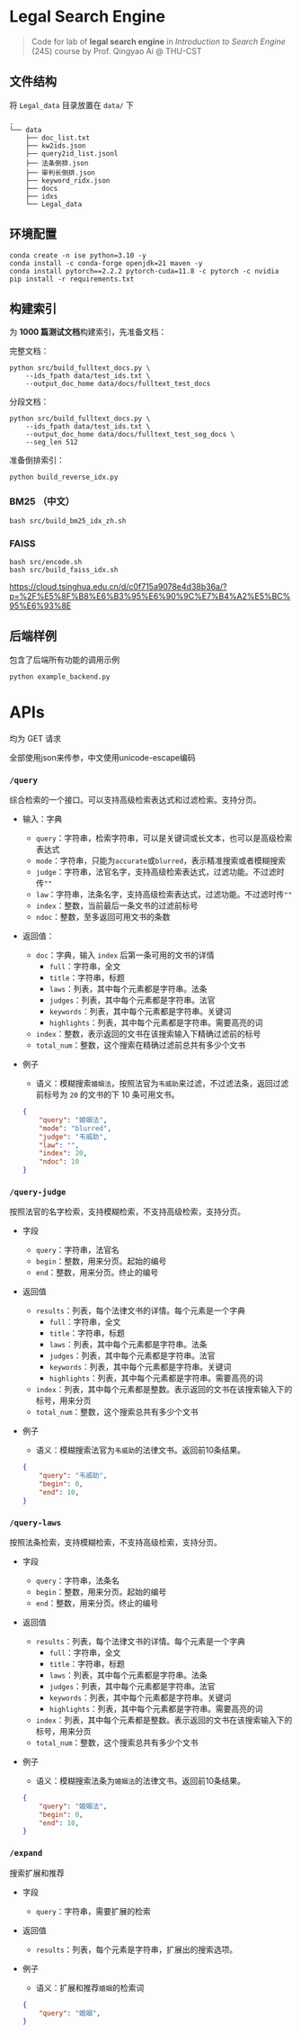 # Legal Search Engine

> Code for lab of **legal search engine** in *Introduction to Search Engine* (24S) course by Prof. Qingyao Ai @ THU-CST

## 文件结构

将 `Legal_data` 目录放置在 `data/` 下

```
.
└── data
    ├── doc_list.txt
    ├── kw2ids.json
    ├── query2id_list.jsonl
    ├── 法条倒排.json
    ├── 审判长倒排.json
    ├── keyword_ridx.json
    ├── docs
    ├── idxs
    └── Legal_data
```

## 环境配置

```shell
conda create -n ise python=3.10 -y
conda install -c conda-forge openjdk=21 maven -y
conda install pytorch==2.2.2 pytorch-cuda=11.8 -c pytorch -c nvidia
pip install -r requirements.txt
```

## 构建索引

为 **1000 篇测试文档**构建索引，先准备文档：

完整文档：
```shell
python src/build_fulltext_docs.py \
    --ids_fpath data/test_ids.txt \
    --output_doc_home data/docs/fulltext_test_docs
```

分段文档：
```shell
python src/build_fulltext_docs.py \
    --ids_fpath data/test_ids.txt \
    --output_doc_home data/docs/fulltext_test_seg_docs \
    --seg_len 512
```

准备倒排索引：
```shell
python build_reverse_idx.py
```


### BM25 （中文）

```shell
bash src/build_bm25_idx_zh.sh
```

### FAISS

```shell
bash src/encode.sh
bash src/build_faiss_idx.sh
```

https://cloud.tsinghua.edu.cn/d/c0f715a9078e4d38b36a/?p=%2F%E5%8F%B8%E6%B3%95%E6%90%9C%E7%B4%A2%E5%BC%95%E6%93%8E

## 后端样例

包含了后端所有功能的调用示例

```shell
python example_backend.py
```

# APIs

均为 GET 请求

全部使用json来传参，中文使用unicode-escape编码

### `/query`

综合检索的一个接口。可以支持高级检索表达式和过滤检索。支持分页。

- 输入：字典
    - `query`：字符串，检索字符串，可以是关键词或长文本，也可以是高级检索表达式
    - `mode`：字符串，只能为`accurate`或`blurred`，表示精准搜索或者模糊搜索
    - `judge`：字符串，法官名字，支持高级检索表达式，过滤功能。不过滤时传`""`
    - `law`：字符串，法条名字，支持高级检索表达式，过滤功能。不过滤时传`""`
    - `index`：整数，当前最后一条文书的过滤前标号
    - `ndoc`：整数，至多返回可用文书的条数

- 返回值：
    - `doc`：字典，输入 `index` 后第一条可用的文书的详情
        - `full`：字符串，全文
        - `title`：字符串，标题
        - `laws`：列表，其中每个元素都是字符串。法条
        - `judges`：列表，其中每个元素都是字符串。法官
        - `keywords`：列表，其中每个元素都是字符串。关键词
        - `highlights`：列表，其中每个元素都是字符串。需要高亮的词
    - `index`：整数，表示返回的文书在该搜索输入下精确过滤前的标号
    - `total_num`：整数，这个搜索在精确过滤前总共有多少个文书

- 例子
    - 语义：模糊搜索`婚姻法`，按照法官为`韦威助`来过滤，不过滤法条，返回过滤前标号为 `20` 的文书的下 10 条可用文书。
    ```json
    {
        "query": "婚姻法",
        "mode": "blurred",
        "judge": "韦威助",
        "law": "",
        "index": 20,
        "ndoc": 10
    }
    ```

### `/query-judge`

按照法官的名字检索，支持模糊检索，不支持高级检索，支持分页。

- 字段
    - `query`：字符串，法官名
    - `begin`：整数，用来分页。起始的编号
    - `end`：整数，用来分页。终止的编号

- 返回值
    - `results`：列表，每个法律文书的详情。每个元素是一个字典
        - `full`：字符串，全文
        - `title`：字符串，标题
        - `laws`：列表，其中每个元素都是字符串。法条
        - `judges`：列表，其中每个元素都是字符串。法官
        - `keywords`：列表，其中每个元素都是字符串。关键词
        - `highlights`：列表，其中每个元素都是字符串。需要高亮的词
    - `index`：列表，其中每个元素都是整数。表示返回的文书在该搜索输入下的标号，用来分页
    - `total_num`：整数，这个搜索总共有多少个文书

- 例子
    - 语义：模糊搜索法官为`韦威助`的法律文书。返回前10条结果。
    ```json
    {
        "query": "韦威助",
        "begin": 0,
        "end": 10,
    }
    ```

### `/query-laws`

按照法条检索，支持模糊检索，不支持高级检索，支持分页。

- 字段
    - `query`：字符串，法条名
    - `begin`：整数，用来分页。起始的编号
    - `end`：整数，用来分页。终止的编号

- 返回值
    - `results`：列表，每个法律文书的详情。每个元素是一个字典
        - `full`：字符串，全文
        - `title`：字符串，标题
        - `laws`：列表，其中每个元素都是字符串。法条
        - `judges`：列表，其中每个元素都是字符串。法官
        - `keywords`：列表，其中每个元素都是字符串。关键词
        - `highlights`：列表，其中每个元素都是字符串。需要高亮的词
    - `index`：列表，其中每个元素都是整数。表示返回的文书在该搜索输入下的标号，用来分页
    - `total_num`：整数，这个搜索总共有多少个文书

- 例子
    - 语义：模糊搜索法条为`婚姻法`的法律文书。返回前10条结果。
    ```json
    {
        "query": "婚姻法",
        "begin": 0,
        "end": 10,
    }
    ```

### `/expand`

搜索扩展和推荐

- 字段
    - `query`：字符串，需要扩展的检索

- 返回值
    - `results`：列表，每个元素是字符串，扩展出的搜索选项。

- 例子
    - 语义：扩展和推荐`婚姻`的检索词
    ```json
    {
        "query": "婚姻",
    }
    ```
    


